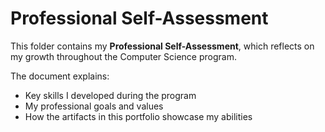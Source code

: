 # Professional Self-Assessment

This folder contains my **Professional Self-Assessment**, which reflects on my growth throughout the Computer Science program.  

The document explains:  
- Key skills I developed during the program  
- My professional goals and values  
- How the artifacts in this portfolio showcase my abilities  
